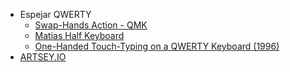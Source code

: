 - Espejar QWERTY
    - [Swap-Hands Action - QMK](https://docs.qmk.fm/#/feature_swap_hands)
    - [Matias Half Keyboard](https://matias.ca/halfkeyboard/)
    - [One-Handed Touch-Typing on a QWERTY Keyboard (1996)](http://edgarmatias.com/papers/hci96/)
- [ARTSEY.IO](https://artsey.io)
